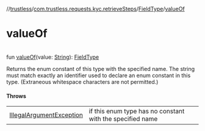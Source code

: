 //[trustless](../../../index.md)/[com.trustless.requests.kyc.retrieveSteps](../index.md)/[FieldType](index.md)/[valueOf](value-of.md)

# valueOf

\
fun [valueOf](value-of.md)(value: [String](https://kotlinlang.org/api/latest/jvm/stdlib/kotlin/-string/index.html)): [FieldType](index.md)

Returns the enum constant of this type with the specified name. The string must match exactly an identifier used to declare an enum constant in this type. (Extraneous whitespace characters are not permitted.)

#### Throws

| | |
|---|---|
| [IllegalArgumentException](https://kotlinlang.org/api/latest/jvm/stdlib/kotlin/-illegal-argument-exception/index.html) | if this enum type has no constant with the specified name |
